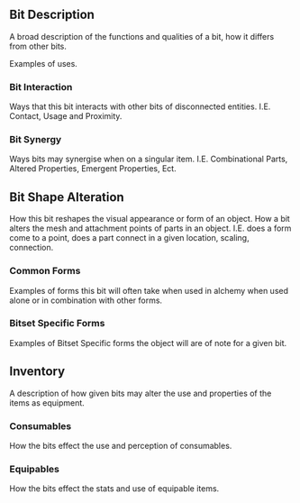 ## Bit Description

A broad description of the functions and qualities of a bit, how it differs from other bits.

Examples of uses.
### Bit Interaction

Ways that this bit interacts with other bits of disconnected entities. I.E. Contact, Usage and Proximity.
### Bit Synergy

Ways bits may synergise when on a singular item. I.E. Combinational Parts, Altered Properties, Emergent Properties, Ect.

## Bit Shape Alteration

How this bit reshapes the visual appearance or form of an object. How a bit alters the mesh and attachment points of parts in an object. I.E. does a form come to a point, does a part connect in a given location, scaling, connection.
### Common Forms

Examples of forms this bit will often take when used in alchemy when used alone or in combination with other forms. 
### Bitset Specific Forms

Examples of Bitset Specific forms the object will are of note for a given bit.

## Inventory

A description of how given bits may alter the use and properties of the items as equipment.
### Consumables

How the bits effect the use and perception of consumables.
### Equipables

How the bits effect the stats and use of equipable items.
